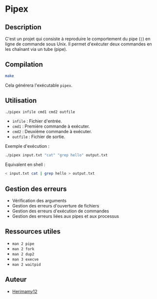 # Pipex

## Description
C'est un projet qui consiste à reproduire le comportement du pipe (`|`) en ligne de commande sous Unix. Il permet d'exécuter deux commandes en les chaînant via un tube (pipe).

## Compilation

```sh
make
```

Cela générera l'exécutable `pipex`.

## Utilisation

```sh
./pipex infile cmd1 cmd2 outfile
```

- `infile` : Fichier d'entrée.
- `cmd1` : Première commande à exécuter.
- `cmd2` : Deuxième commande à exécuter.
- `outfile` : Fichier de sortie.

Exemple d'exécution :

```sh
./pipex input.txt "cat" "grep hello" output.txt
```

Equivalent en shell :

```sh
< input.txt cat | grep hello > output.txt
```

## Gestion des erreurs
- Vérification des arguments
- Gestion des erreurs d'ouverture de fichiers
- Gestion des erreurs d'exécution de commandes
- Gestion des erreurs liées aux pipes et aux processus

## Ressources utiles
- `man 2 pipe`
- `man 2 fork`
- `man 2 dup2`
- `man 3 execve`
- `man 2 waitpid`

## Auteur
- [Herimamy12](https://github.com/Herimamy12)
